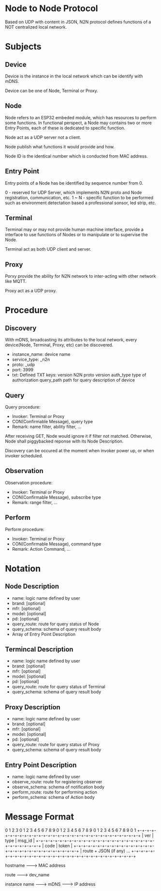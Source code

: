 # Node to Node Protocol

Based on UDP with content in JSON, N2N protocol defines functions of a NOT centralized local network.

# Subjects

## Device

Device is the instance in the local network which can be identify with mDNS.

Device can be one of Node, Terminal or Proxy.

## Node

Node refers to an ESP32 embeded module, which has resources to perform some functions. In functional perspect, a Node may contains two or more Entry Points, each of these is dedicated to specific function.

Node act as a UDP server not a client.

Node publish what functions it would provide and how.

Node ID is the identical number which is conducted from MAC address.

## Entry Point

Entry points of a Node has be identified by sequence number from 0.

0     - reserved for UDP Server, which implements N2N proto and Node registration, communication, etc.
1 ~ N - specific function to be performed such as environment detectation based a professional sonsor, led strip, etc.

## Terminal

Terminal may or may not provide human machine interface, provide a interface to use functions of Nodes or to manipulate or to supervise the Node.

Terminal act as both UDP client and server.

## Proxy

Porxy provide the ability for N2N network to inter-acting with other network like MQTT.

Proxy act as a UDP proxy.

# Procedure

## Discovery

With mDNS, broadcasting its attributes to the local network, every device(Node, Terminal, Proxy, etc) can be discovered.

- instance_name: device name
- service_type: _n2n
- proto: _udp
- port: 3999
- txt: Defined TXT keys:
    version         N2N proto version
    auth_type       type of authorization
    query_path      path for query description of device

## Query

Query procedure:

- Invoker: Terminal or Proxy
- CON(Confirmable Message), query type
- Remark: name filter, ability filter, ...

After receiving GET, Node would ignore it if filter not matched. Otherwise, Node shall piggybacked reponse with its Node Description.

Discovery can be occured at the moment when invoker power up, or when invoker scheduled.


## Observation

Observation procedure:

- Invoker: Terminal or Proxy
- CON(Confirmable Message), subscribe type
- Remark: range filter, ...

## Perform

Perform procedure:

- Invoker: Terminal or Proxy
- CON(Confirmable Message), command type
- Remark: Action Command, ...

# Notation

## Node Description

- name: logic name defined by user
- brand: [optional]
- mfr: [optional]
- model: [optional]
- pd: [optional]
- query_route: route for query status of Node
- query_schema: schema of query result body
- Array of Entry Point Description

## Termincal Description

- name: logic name defined by user
- brand: [optional]
- mfr: [optional]
- model: [optional]
- pd: [optional]
- query_route: route for query status of Terminal
- query_schema: schema of query result body

## Proxy Description

- name: logic name defined by user
- brand: [optional]
- mfr: [optional]
- model: [optional]
- pd: [optional]
- query_route: route for query status of Proxy
- query_schema: schema of query result body

## Entry Point Description
- name: logic name defined by user
- observe_route: route for registering observer
- observe_schema: schema of notification body
- perform_route: route for performing action
- perform_schema: schema of Action body


# Message Format

0                   1                   2                   3
0 1 2 3 4 5 6 7 8 9 0 1 2 3 4 5 6 7 8 9 0 1 2 3 4 5 6 7 8 9 0 1
+-+-+-+-+-+-+-+-+-+-+-+-+-+-+-+-+-+-+-+-+-+-+-+-+-+-+-+-+-+-+-+-+
|     ver      |      type     |           msg_id              |
+-+-+-+-+-+-+-+-+-+-+-+-+-+-+-+-+-+-+-+-+-+-+-+-+-+-+-+-+-+-+-+-+
|            code              |         token                 |
+-+-+-+-+-+-+-+-+-+-+-+-+-+-+-+-+-+-+-+-+-+-+-+-+-+-+-+-+-+-+-+-+
|                 route + JSON (if any) ...
+-+-+-+-+-+-+-+-+-+-+-+-+-+-+-+-+-+-+-+-+-+-+-+-+-+-+-+-+-+-+-+-+

hostname ---> MAC address

route ---> dev_name

instance name ---> mDNS ---> IP address

